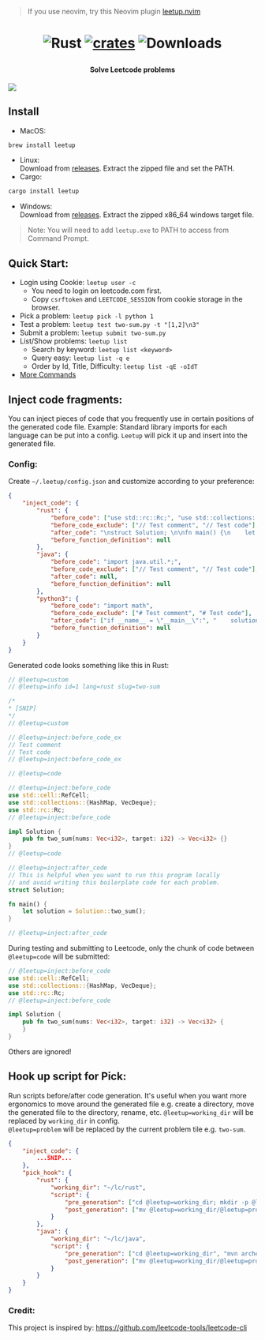 > If you use neovim, try this Neovim plugin [leetup.nvim](https://github.com/dragfire/leetup.nvim)

<h1 align="center">

![Rust](https://github.com/dragfire/leetup/workflows/Rust/badge.svg) [![crates](https://img.shields.io/crates/v/leetup.svg)](https://crates.io/crates/leetup) ![Downloads](https://img.shields.io/crates/d/leetup)

</h1>

<h4 align="center">Solve Leetcode problems</h4>

![](assets/leetup.gif)

## Install
- MacOS:
```sh
brew install leetup
```
- Linux:  
Download from [releases](https://github.com/dragfire/leetup/releases). Extract the zipped file and set the PATH.
- Cargo:
```sh
cargo install leetup
```
- Windows:  
Download from [releases](https://github.com/dragfire/leetup/releases). Extract the zipped x86_64 windows target file.
> Note: You will need to add `leetup.exe` to PATH to access from Command Prompt.

## Quick Start:
- Login using Cookie: `leetup user -c`
  - You need to login on leetcode.com first.
  - Copy `csrftoken` and `LEETCODE_SESSION` from cookie storage in the browser.
- Pick a problem: `leetup pick -l python 1`
- Test a problem: `leetup test two-sum.py -t "[1,2]\n3"`
- Submit a problem: `leetup submit two-sum.py`
- List/Show problems: `leetup list`
    - Search by keyword: `leetup list <keyword>`
    - Query easy: `leetup list -q e`
    - Order by Id, Title, Difficulty: `leetup list -qE -oIdT`  
- [More Commands](docs/usage.md)

## Inject code fragments:
You can inject pieces of code that you frequently use in certain positions of the generated code file. Example: Standard library imports for each language can be put into a config. `Leetup` will pick it up and insert into the generated file.  

### Config:
Create `~/.leetup/config.json` and customize according to your preference:
```json
{
    "inject_code": {
        "rust": {
            "before_code": ["use std::rc::Rc;", "use std::collections::{HashMap, VecDeque};", "use std::cell::RefCell;"],
            "before_code_exclude": ["// Test comment", "// Test code"],
            "after_code": "\nstruct Solution; \n\nfn main() {\n    let solution = Solution::$func();\n\n}\n",
            "before_function_definition": null
        },
        "java": {
            "before_code": "import java.util.*;",
            "before_code_exclude": ["// Test comment", "// Test code"],
            "after_code": null,
            "before_function_definition": null
        },
        "python3": {
            "before_code": "import math",
            "before_code_exclude": ["# Test comment", "# Test code"],
            "after_code": ["if __name__ = \"__main__\":", "    solution = Solution()"],
            "before_function_definition": null
        }
    }
}
```
Generated code looks something like this in Rust:
```rust
// @leetup=custom
// @leetup=info id=1 lang=rust slug=two-sum

/*
* [SNIP]
*/
// @leetup=custom

// @leetup=inject:before_code_ex
// Test comment
// Test code
// @leetup=inject:before_code_ex

// @leetup=code

// @leetup=inject:before_code
use std::cell::RefCell;
use std::collections::{HashMap, VecDeque};
use std::rc::Rc;
// @leetup=inject:before_code

impl Solution {
    pub fn two_sum(nums: Vec<i32>, target: i32) -> Vec<i32> {}
}
// @leetup=code

// @leetup=inject:after_code
// This is helpful when you want to run this program locally
// and avoid writing this boilerplate code for each problem.
struct Solution;

fn main() {
    let solution = Solution::two_sum();
}

// @leetup=inject:after_code
```

During testing and submitting to Leetcode, only the chunk of code between `@leetup=code` will be submitted:
```rust
// @leetup=inject:before_code
use std::cell::RefCell;
use std::collections::{HashMap, VecDeque};
use std::rc::Rc;
// @leetup=inject:before_code

impl Solution {
    pub fn two_sum(nums: Vec<i32>, target: i32) -> Vec<i32> {
    }
}
```
Others are ignored!

## Hook up script for Pick:
Run scripts before/after code generation. It's useful when you want more ergonomics to move 
around the generated file e.g. create a directory, move the generated file to the directory, rename, etc.
`@leetup=working_dir` will be replaced by `working_dir` in config.  
`@leetup=problem` will be replaced by the current problem tile e.g. `two-sum`.
```json
{
    "inject_code": {
        ...SNIP...
    },
    "pick_hook": {
        "rust": {
            "working_dir": "~/lc/rust",
            "script": {
                "pre_generation": ["cd @leetup=working_dir; mkdir -p @leetup=problem"],
                "post_generation": ["mv @leetup=working_dir/@leetup=problem.rs @leetup=working_dir/@leetup=problem/Solution.rs"]
            }
        },
        "java": {
            "working_dir": "~/lc/java",
            "script": {
                "pre_generation": ["cd @leetup=working_dir", "mvn archetype:generate -DartifactId=@leetup=problem  -DgroupId=leetup  -DarchetypeGroupId=org.apache.maven.archetypes -DarchetypeArtifactId=maven-archetype-quickstart -DarchetypeVersion=1.4 -DinteractiveMode=false"], 
                "post_generation": ["mv @leetup=working_dir/@leetup=problem.java @leetup=working_dir/@leetup=problem/src/main/java/App.java"]
            }
        }
    }
}
```

### Credit:
This project is inspired by: https://github.com/leetcode-tools/leetcode-cli
